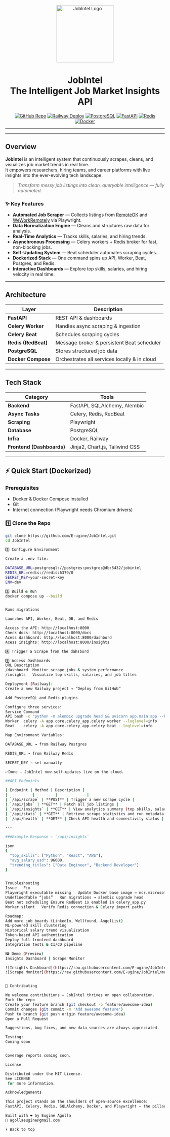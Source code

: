 <a name="readme-top"></a>

<div align="center">
  <img src="./assets/jobintel-logo.png" alt="JobIntel Logo" width="180">
  <h1 align="center">JobIntel<br/>The Intelligent Job Market Insights API</h1>
</div>

<div align="center">
  <a href="https://github.com/E-ugine/JobIntel"><img src="https://img.shields.io/badge/GitHub-Repo-000?logo=github&logoColor=white&style=for-the-badge" alt="GitHub Repo"></a>
  <a href="https://railway.app/"><img src="https://img.shields.io/badge/Deploy-Railway-blue?logo=railway&logoColor=white&style=for-the-badge" alt="Railway Deploy"></a>
  <a href="https://www.postgresql.org/"><img src="https://img.shields.io/badge/PostgreSQL-DB-316192?logo=postgresql&logoColor=white&style=for-the-badge" alt="PostgreSQL"></a>
  <a href="https://fastapi.tiangolo.com/"><img src="https://img.shields.io/badge/FastAPI-Backend-009688?logo=fastapi&logoColor=white&style=for-the-badge" alt="FastAPI"></a>
  <a href="https://redis.io/"><img src="https://img.shields.io/badge/Redis-Broker-D92B2B?logo=redis&logoColor=white&style=for-the-badge" alt="Redis"></a>
  <a href="https://www.docker.com/"><img src="https://img.shields.io/badge/Docker-Containerized-0db7ed?logo=docker&logoColor=white&style=for-the-badge" alt="Docker"></a>
  <hr>
</div>

---

## Overview

**JobIntel** is an intelligent system that continuously scrapes, cleans, and visualizes job market trends in real time.  
It empowers researchers, hiring teams, and career platforms with live insights into the ever-evolving tech landscape.

> _Transform messy job listings into clean, queryable intelligence — fully automated._

### ✨ Key Features

- **Automated Job Scraper** — Collects listings from [RemoteOK](https://remoteok.com) and [WeWorkRemotely](https://weworkremotely.com) via Playwright.  
- **Data Normalization Engine** — Cleans and structures raw data for analysis.  
- **Real-Time Analytics** — Tracks skills, salaries, and hiring trends.  
- **Asynchronous Processing** — Celery workers + Redis broker for fast, non-blocking jobs.  
- **Self-Updating System** — Beat scheduler automates scraping cycles.  
- **Dockerized Stack** — One command spins up API, Worker, Beat, Postgres, and Redis.  
- **Interactive Dashboards** — Explore top skills, salaries, and hiring velocity in real time.

---

## Architecture

| Layer           | Description                                   |
|-----------------|-----------------------------------------------|
| **FastAPI**     | REST API & dashboards                         |
| **Celery Worker** | Handles async scraping & ingestion            |
| **Celery Beat** | Schedules scraping cycles                     |
| **Redis (RedBeat)** | Message broker & persistent Beat scheduler   |
| **PostgreSQL**  | Stores structured job data                    |
| **Docker Compose** | Orchestrates all services locally & in cloud  |

---

## Tech Stack

| Category | Tools |
|-----------|-------|
| **Backend** | FastAPI, SQLAlchemy, Alembic |
| **Async Tasks** | Celery, Redis, RedBeat |
| **Scraping** | Playwright |
| **Database** | PostgreSQL |
| **Infra** | Docker, Railway |
| **Frontend (Dashboards)** | Jinja2, Chart.js, Tailwind CSS |

---

## ⚡ Quick Start (Dockerized)

### Prerequisites
- Docker & Docker Compose installed  
- Git  
- Internet connection (Playwright needs Chromium drivers)

### 1️⃣ Clone the Repo
```bash
git clone https://github.com/E-ugine/JobIntel.git
cd JobIntel

2️⃣ Configure Environment

Create a .env file:

DATABASE_URL=postgresql://postgres:postgres@db:5432/jobintel
REDIS_URL=redis://redis:6379/0
SECRET_KEY=your-secret-key
ENV=dev

3️⃣ Build & Run
docker compose up --build


Runs migrations

Launches API, Worker, Beat, DB, and Redis

Access the API: http://localhost:8000
Check docs: http://localhost:8000/docs
Acess dashboard: http://localhost:8000/dashbord
Acess insights: http://localhost:8000/insights

4️⃣ Trigger a Scrape from the dahsbord

5️⃣ Access Dashboards
URL	Description
/dashboard	Monitor scrape jobs & system performance
/insights	Visualize top skills, salaries, and job titles

Deployment (Railway):
Create a new Railway project → “Deploy from GitHub”

Add PostgreSQL and Redis plugins

Configure three services:
Service	Command
API	bash -c "python -m alembic upgrade head && uvicorn app.main:app --host 0.0.0.0 --port ${PORT:-8000}"
Worker	celery -A app.core.celery_app.celery worker --loglevel=info
Beat	celery -A app.core.celery_app.celery beat --loglevel=info

Map Environment Variables:

DATABASE_URL → from Railway Postgres

REDIS_URL → from Railway Redis

SECRET_KEY → set manually

✅Done — JobIntel now self-updates live on the cloud.

##API Endpoints

| Endpoint | Method | Description |
|-----------|---------|-------------|
| `/api/scrape` | **POST** | Trigger a new scrape cycle |
| `/api/jobs` | **GET** | Fetch all job listings |
| `/api/insights` | **GET** | View analytics summary (top skills, salary trends, titles) |
| `/api/stats` | **GET** | Retrieve scrape statistics and run metadata |
| `/api/health` | **GET** | Check API health and connectivity status |

---

###Example Response — `/api/insights`

json
{
  "top_skills": ["Python", "React", "AWS"],
  "avg_salary_usd": 96000,
  "trending_titles": ["Data Engineer", "Backend Developer"]
}


Troubleshooting
Issue	Fix
Playwright executable missing	Update Docker base image → mcr.microsoft.com/playwright/python:v1.55.0-jammy
UndefinedTable “jobs”	Run migrations → alembic upgrade head
Beat not scheduling	Ensure RedBeat is enabled in celery_app.py
Worker silent	Verify Redis connection & Celery import paths

Roadmap:
Add more job boards (LinkedIn, Wellfound, AngelList)
ML-powered skill clustering
Historical salary trend visualization
Token-based API authentication
Deploy full frontend dashboard
Integration tests & CI/CD pipeline

🖼️ Demo (Preview)
Insights Dashboard | Scrape Monitor

![Insights Dashboard](https://raw.githubusercontent.com/E-ugine/JobIntel/main/assets/dashboard-insights.png)
![Scrape Monitor](https://raw.githubusercontent.com/E-ugine/JobIntel/main/assets/dashboard-monitor.png)


🤝 Contributing

We welcome contributions — JobIntel thrives on open collaboration.
Fork the repo
Create your feature branch (git checkout -b feature/awesome-idea)
Commit changes (git commit -m 'Add awesome feature')
Push to branch (git push origin feature/awesome-idea)
Open a Pull Request

Suggestions, bug fixes, and new data sources are always appreciated.

Testing:
Coming soon


Coverage reports coming soon.

License

Distributed under the MIT License.
See LICENSE
 for more information.

Acknowledgements

This project stands on the shoulders of open-source excellence:
FastAPI, Celery, Redis, SQLAlchemy, Docker, and Playwright — the pillars of modern backend automation.

Built with ❤️ by Eugine Agolla
📧 agollaeugine@gmail.com

⬆️ Back to top